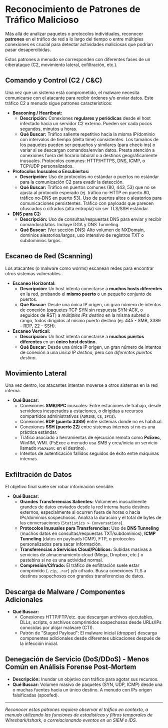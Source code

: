 # Reconocimiento de Patrones de Tráfico Malicioso

Más allá de analizar paquetes o protocolos individuales, reconocer **patrones** en el tráfico de red a lo largo del tiempo o entre múltiples conexiones es crucial para detectar actividades maliciosas que podrían pasar desapercibidas.

Estos patrones a menudo se corresponden con diferentes fases de un ciberataque (C2, movimiento lateral, exfiltración, etc.).

## Comando y Control (C2 / C&C)

Una vez que un sistema está comprometido, el malware necesita comunicarse con el atacante para recibir órdenes y/o enviar datos. Este tráfico C2 a menudo sigue patrones característicos:

* **Beaconing / Heartbeat:**
    * **Descripción:** Conexiones **regulares y periódicas** desde el host infectado hacia un servidor C2 externo. Pueden ser cada pocos segundos, minutos u horas.
    * **Qué Buscar:** Tráfico saliente repetitivo hacia la misma IP/dominio con intervalos de tiempo (delta time) consistentes. Los tamaños de los paquetes pueden ser pequeños y similares (para check-ins) o variar si se descargan comandos/envían datos. Presta atención a conexiones fuera del horario laboral o a destinos geográficamente inusuales. Protocolos comunes: HTTP/HTTPS, DNS, ICMP, o TCP/UDP personalizados.
* **Protocolos Inusuales o Encubiertos:**
    * **Descripción:** Uso de protocolos no estándar o puertos no estándar para la comunicación C2 para evadir la detección.
    * **Qué Buscar:** Tráfico en puertos comunes (80, 443, 53) que no se ajusta al protocolo esperado (ej. tráfico no-HTTP en puerto 80, tráfico no-DNS en puerto 53). Uso de puertos altos o aleatorios para comunicaciones persistentes. Tráfico con payloads que parecen ofuscados o cifrados (alta entropía) sin ser TLS/SSH estándar.
* **DNS para C2:**
    * **Descripción:** Uso de consultas/respuestas DNS para enviar y recibir comandos/datos. Incluye DGA y DNS Tunneling.
    * **Qué Buscar:** (Ver sección DNS) Alto volumen de NXDomain, dominios aleatorios/largos, uso intensivo de registros TXT o subdominios largos.

## Escaneo de Red (Scanning)

Los atacantes (o malware como worms) escanean redes para encontrar otros sistemas vulnerables.

* **Escaneo Horizontal:**
    * **Descripción:** Un host intenta conectarse a **muchos hosts diferentes** en la red, probando el **mismo puerto** o un pequeño conjunto de puertos.
    * **Qué Buscar:** Desde una única IP origen, un gran número de intentos de conexión (paquetes TCP SYN sin respuesta SYN-ACK, o seguidos de RST) a *múltiples IPs destino* en la misma subred o rango, todos dirigidos al mismo puerto destino (ej. 445 - SMB, 3389 - RDP, 22 - SSH).
* **Escaneo Vertical:**
    * **Descripción:** Un host intenta conectarse a **muchos puertos diferentes** en un **único host destino**.
    * **Qué Buscar:** Desde una única IP origen, un gran número de intentos de conexión a una *única IP destino*, pero con *diferentes puertos destino*.

## Movimiento Lateral

Una vez dentro, los atacantes intentan moverse a otros sistemas en la red interna.

* **Qué Buscar:**
    * Conexiones **SMB/RPC** inusuales: Entre estaciones de trabajo, desde servidores inesperados a estaciones, o dirigidas a recursos compartidos administrativos (`ADMIN$`, `C$`, `IPC$`).
    * Conexiones **RDP (puerto 3389)** entre sistemas donde no es habitual.
    * Conexiones **SSH (puerto 22)** entre sistemas internos si no es una práctica estándar.
    * Tráfico asociado a herramientas de ejecución remota como **PsExec**, WinRM, WMI. (PsExec a menudo usa SMB y crea/inicia un servicio llamado `PSEXESVC` en el destino).
    * Intentos de autenticación fallidos seguidos de éxito entre máquinas internas.

## Exfiltración de Datos

El objetivo final suele ser robar información sensible.

* **Qué Buscar:**
    * **Grandes Transferencias Salientes:** Volúmenes inusualmente grandes de datos enviados desde la red interna hacia destinos externos, especialmente si ocurren fuera de horas o hacia IPs/dominios sospechosos. Analiza la duración y el total de bytes de las conversaciones (`Statistics > Conversations`).
    * **Protocolos Inusuales para Transferencias:** Uso de **DNS Tunneling** (muchos datos en consultas/respuestas TXT/subdominios), **ICMP Tunneling** (datos en payloads ICMP), FTP, o protocolos personalizados para sacar información.
    * **Transferencias a Servicios Cloud/Públicos:** Subidas masivas a servicios de almacenamiento cloud (Mega, Dropbox, etc.) o pastebins si no es una actividad normal.
    * **Compresión/Cifrado:** El tráfico de exfiltración suele estar comprimido (`.zip`, `.rar`) y/o cifrado. Busca conexiones TLS a destinos sospechosos con grandes transferencias de datos.

## Descarga de Malware / Componentes Adicionales

* **Qué Buscar:**
    * Conexiones HTTP/FTP/etc. que descargan archivos ejecutables, DLLs, scripts, o archivos comprimidos sospechosos desde URLs/IPs conocidas por alojar malware (CTI).
    * Patrón de "Staged Payload": El malware inicial (dropper) descarga componentes adicionales desde diferentes ubicaciones después de la infección inicial.

## Denegación de Servicio (DoS/DDoS) - Menos Común en Análisis Forense Post-Mortem

* **Descripción:** Inundar un objetivo con tráfico para agotar sus recursos.
* **Qué Buscar:** Volumen masivo de paquetes (SYN, UDP, ICMP) desde una o muchas fuentes hacia un único destino. A menudo con IPs origen falsificadas (spoofed).

---
*Reconocer estos patrones requiere observar el tráfico en contexto, a menudo utilizando las funciones de estadísticas y filtros temporales de Wireshark/tshark, o correlacionando eventos en un SIEM o IDS.*

